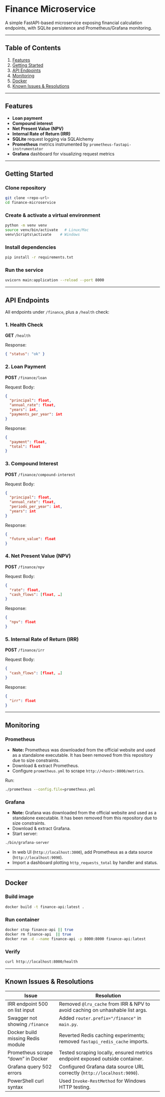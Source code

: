 # Finance Microservice

A simple FastAPI-based microservice exposing financial calculation endpoints, with SQLite persistence and Prometheus/Grafana monitoring.

---

## Table of Contents

1. [Features](#features)
2. [Getting Started](#getting-started)
3. [API Endpoints](#api-endpoints)
4. [Monitoring](#monitoring)
5. [Docker](#docker)
6. [Known Issues & Resolutions](#known-issues--resolutions)

---

## Features

* **Loan payment**
* **Compound interest**
* **Net Present Value (NPV)**
* **Internal Rate of Return (IRR)**
* **SQLite** request logging via SQLAlchemy
* **Prometheus** metrics instrumented by `prometheus-fastapi-instrumentator`
* **Grafana** dashboard for visualizing request metrics

---

## Getting Started

### Clone repository

```bash
git clone <repo-url>
cd finance-microservice
```

### Create & activate a virtual environment

```bash
python -m venv venv
source venv/bin/activate   # Linux/Mac
venv\Scripts\activate    # Windows
```

### Install dependencies

```bash
pip install -r requirements.txt
```

### Run the service

```bash
uvicorn main:application --reload --port 8000
```

---

## API Endpoints

All endpoints under `/finance`, plus a `/health` check:

### 1. Health Check

**GET** `/health`

Response:

```json
{ "status": "ok" }
```

### 2. Loan Payment

**POST** `/finance/loan`

Request Body:

```json
{
  "principal": float,
  "annual_rate": float,
  "years": int,
  "payments_per_year": int
}
```

Response:

```json
{
  "payment": float,
  "total": float
}
```

### 3. Compound Interest

**POST** `/finance/compound-interest`

Request Body:

```json
{
  "principal": float,
  "annual_rate": float,
  "periods_per_year": int,
  "years": int
}
```

Response:

```json
{
  "future_value": float
}
```

### 4. Net Present Value (NPV)

**POST** `/finance/npv`

Request Body:

```json
{
  "rate": float,
  "cash_flows": [float, …]
}
```

Response:

```json
{
  "npv": float
}
```

### 5. Internal Rate of Return (IRR)

**POST** `/finance/irr`

Request Body:

```json
{
  "cash_flows": [float, …]
}
```

Response:

```json
{
  "irr": float
}
```

---

## Monitoring

### Prometheus

* **Note:** Prometheus was downloaded from the official website and used as a standalone executable. It has been removed from this repository due to size constraints.
* Download & extract Prometheus.
* Configure `prometheus.yml` to scrape `http://<host>:8000/metrics`.

Run:

```bash
./prometheus --config.file=prometheus.yml
```

### Grafana

* **Note:** Grafana was downloaded from the official website and used as a standalone executable. It has been removed from this repository due to size constraints.
* Download & extract Grafana.
* Start server:

```bash
./bin/grafana-server
```

* In web UI (`http://localhost:3000`), add Prometheus as a data source (`http://localhost:9090`).
* Import a dashboard plotting `http_requests_total` by handler and status.

---

## Docker

### Build image

```bash
docker build -t finance-api:latest .
```

### Run container

```bash
docker stop finance-api || true
docker rm finance-api  || true
docker run -d --name finance-api -p 8000:8000 finance-api:latest
```

### Verify

```bash
curl http://localhost:8000/health
```

---

## Known Issues & Resolutions

| Issue                              | Resolution                                                                    |
| ---------------------------------- | ----------------------------------------------------------------------------- |
| IRR endpoint 500 on list input     | Removed `@lru_cache` from IRR & NPV to avoid caching on unhashable list args. |
| Swagger not showing `/finance`     | Added `router.prefix="/finance"` in `main.py`.                                |
| Docker build missing Redis module  | Reverted Redis caching experiments; removed `fastapi_redis_cache` imports.    |
| Prometheus scrape “down” in Docker | Tested scraping locally, ensured metrics endpoint exposed outside container.  |
| Grafana query 502 errors           | Configured Grafana data source URL correctly (`http://localhost:9090`).       |
| PowerShell curl syntax             | Used `Invoke-RestMethod` for Windows HTTP testing.                            |
